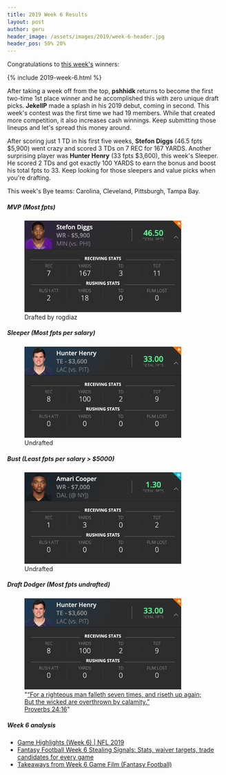 ```yaml
---
title: 2019 Week 6 Results
layout: post
author: geru
header_image: /assets/images/2019/week-6-header.jpg
header_pos: 50% 20%
---
```

Congratulations to [this week's](https://www.draftkings.com/contest/gamecenter/77994627) winners:

{% include 2019-week-6.html %}

After taking a week off from the top, __pshhidk__ returns to become the first two-time 1st place winner and he accomplished this with zero unique draft picks. __JekellP__ made a splash in his 2019 debut, coming in second. This week's contest was the first time we had 19 members. While that created more competition, it also increases cash winnings. Keep submitting those lineups and let's spread this money around.

After scoring just 1 TD in his first five weeks, __Stefon Diggs__ (46.5 fpts $5,900) went crazy and scored 3 TDs on 7 REC for 167 YARDS. Another surprising player was __Hunter Henry__ (33 fpts $3,600), this week's Sleeper. He scored 2 TDs and got exactly 100 YARDS to earn the bonus and boost his total fpts to 33. Keep looking for those sleepers and value picks when you're drafting. 

This week's Bye teams: Carolina, Cleveland, Pittsburgh, Tampa Bay.

##### MVP (Most fpts)
<figure class="figure">
    <img class="img-fluid" src="/assets/images/2019/week-6-stefon-diggs.png" width="364px"/>
    <figcaption class="figure-caption">Drafted by <span class="font-weight-bold">rogdiaz</span></figcaption>
</figure>

##### Sleeper (Most fpts per salary)
<figure class="figure">
    <img class="img-fluid" src="/assets/images/2019/week-6-hunter-henry.png" width="364px"/>
    <figcaption class="figure-caption"><span class="font-weight-bold">Undrafted</span></figcaption>
</figure>

##### Bust (Least fpts per salary > $5000)
<figure class="figure">
    <img class="img-fluid" src="/assets/images/2019/week-6-amari-cooper.png" width="364px"/>
    <figcaption class="figure-caption"><span class="font-weight-bold">Undrafted</span></figcaption>
</figure>


##### Draft Dodger (Most fpts undrafted)
<figure class="figure">
    <img class="img-fluid" src="/assets/images/2019/week-6-hunter-henry.png" width="364px"/>
    <figcaption class="figure-caption">"<a href="https://www.instagram.com/p/B3pSPVuBEj1" target="_blank">“For a righteous man falleth seven times, and riseth up again; But the wicked are overthrown by calamity.”<br>‭‭Proverbs‬ ‭24:16‬</a>"</figcaption>
</figure>

##### Week 6 analysis
<ul class="list-unstyled" id="pro-links">
    <a href="https://www.youtube.com/playlist?list=PLRdw3IjKY2gmFkQRc5vhHWnZo9sV3m0AD" target="_blank"><li>Game Highlights (Week 6) | NFL 2019</li></a>
    <a href="https://www.cbssports.com/fantasy/football/news/fantasy-football-week-6-stealing-signals-stats-waiver-targets-trade-candidates-for-every-game/" target="_blank"><li>Fantasy Football Week 6 Stealing Signals: Stats, waiver targets, trade candidates for every game</li></a>
    <a href="https://www.fantasypros.com/2019/10/takeaways-from-week-6-game-film-fantasy-football/" target="_blank"><li>Takeaways from Week 6 Game Film (Fantasy Football)</li></a>
</ul>
